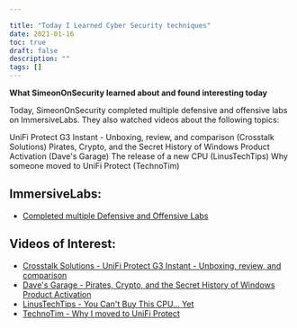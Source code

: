 ```yaml
---

title: "Today I Learned Cyber Security techniques"
date: 2021-01-16
toc: true
draft: false
description: ""
tags: []
---
```


**What SimeonOnSecurity learned about and found interesting today**

Today, SimeonOnSecurity completed multiple defensive and offensive labs on ImmersiveLabs. They also watched videos about the following topics:

UniFi Protect G3 Instant - Unboxing, review, and comparison (Crosstalk Solutions)
Pirates, Crypto, and the Secret History of Windows Product Activation (Dave's Garage)
The release of a new CPU (LinusTechTips)
Why someone moved to UniFi Protect (TechnoTim)

## ImmersiveLabs:
- [Completed multiple Defensive and Offensive Labs](https://www.immersivelabs.com/)

## Videos of Interest:
- [Crosstalk Solutions - UniFi Protect G3 Instant - Unboxing, review, and comparison](https://www.youtube.com/watch?v=JmLqZ36aKJA&t)
- [Dave's Garage - Pirates, Crypto, and the Secret History of Windows Product Activation](https://www.youtube.com/watch?v=FpKNFCFABp0)
- [LinusTechTips - You Can't Buy This CPU... Yet](https://www.youtube.com/watch?v=g2BEr6BCg_E)
- [TechnoTim - Why I moved to UniFi Protect](https://www.youtube.com/watch?v=W9XgDZAezkg)